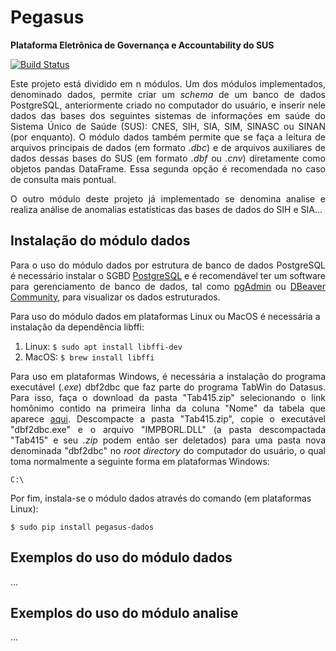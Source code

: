 # Pegasus
**Plataforma Eletrônica de Governança e Accountability do SUS**

[![Build Status](https://travis-ci.org/SecexSaudeTCU/pegasus.svg?branch=master)](https://travis-ci.org/SecexSaudeTCU/pegasus)

<p align="justify">Este projeto está dividido em n módulos. Um dos módulos
implementados, denominado dados, permite criar um <i>schema</i> de um banco
de dados PostgreSQL, anteriormente criado no computador do usuário, e inserir nele
dados das bases dos seguintes sistemas de informações em saúde do Sistema Único
de Saúde (SUS): CNES, SIH, SIA, SIM, SINASC ou SINAN (por enquanto). O módulo
dados também permite que se faça a leitura de arquivos principais de dados (em
formato <i>.dbc</i>) e de arquivos auxiliares de dados dessas bases do SUS (em
formato <i>.dbf</i> ou <i>.cnv</i>) diretamente como objetos pandas DataFrame.
Essa segunda opção é recomendada no caso de consulta mais pontual.</p>

<p align="justify">O outro módulo deste projeto já implementado se denomina analise
e realiza análise de anomalias estatísticas das bases de dados do SIH e SIA...</p>

## Instalação do módulo dados

<p align="justify">Para o uso do módulo dados por estrutura de banco de dados
PostgreSQL é necessário instalar o SGBD <a href="https://www.postgresql.org/download/">PostgreSQL</a>
e é recomendável ter um software para gerenciamento de banco de dados, tal como
<a href="https://www.pgadmin.org/download/">pgAdmin</a> ou <a href="https://dbeaver.io/">DBeaver Community</a>,
para visualizar os dados estruturados.

Para uso do módulo dados em plataformas Linux ou MacOS é necessária a instalação
da dependência libffi:</p>
1) Linux: `$ sudo apt install libffi-dev`
2) MacOS: `$ brew install libffi`

<p align="justify">Para uso em plataformas Windows, é necessária a instalação do
programa executável (<i>.exe</i>) dbf2dbc que faz parte do programa TabWin do
Datasus. Para isso, faça o download da pasta "Tab415.zip" selecionando o
link homônimo contido na primeira linha da coluna "Nome" da tabela que aparece
<a href="http://www2.datasus.gov.br/DATASUS/index.php?area=060805&item=3">aqui</a>.
Descompacte a pasta "Tab415.zip", copie o executável "dbf2dbc.exe" e o arquivo
"IMPBORL.DLL" (a pasta descompactada "Tab415" e seu <i>.zip</i> podem então ser
deletados) para uma pasta nova denominada "dbf2dbc" no <i>root directory</i> do
computador do usuário, o qual toma normalmente a seguinte forma em plataformas
Windows:</p>

```C:\```

Por fim, instala-se o módulo dados através do comando (em plataformas Linux):

```$ sudo pip install pegasus-dados```

## Exemplos do uso do módulo dados
...

## Exemplos do uso do módulo analise
...
